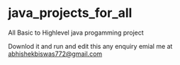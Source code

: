 # java_projects_for_all
All Basic to Highlevel java progamming project

Downlod it and run and edit this any enquiry emial me at abhishekbiswas772@gmail.com
